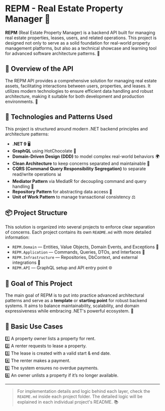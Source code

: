 # REPM - Real Estate Property Manager 🏡

**REPM** (Real Estate Property Manager) is a backend API built for managing real estate properties, leases, users, and related operations. This project is designed not only to serve as a solid foundation for real-world property management platforms, but also as a technical showcase and learning tool for advanced software architecture patterns. 🌟

## 🧠 Overview of the API

The REPM API provides a comprehensive solution for managing real estate assets, facilitating interactions between users, properties, and leases. It utilizes modern technologies to ensure efficient data handling and robust architecture, making it suitable for both development and production environments. 🚀

## 🔧 Technologies and Patterns Used

This project is structured around modern .NET backend principles and architecture patterns:

- **.NET 9** 🖥️
- **GraphQL** using HotChocolate 🍫
- **Domain-Driven Design (DDD)** to model complex real-world behaviors 🌍
- **Clean Architecture** to keep concerns separated and maintainable 🧩
- **CQRS (Command Query Responsibility Segregation)** to separate read/write operations 📊
- **Mediator Pattern** via MediatR for decoupling command and query handling 🔄
- **Repository Pattern** for abstracting data access 📂
- **Unit of Work Pattern** to manage transactional consistency ⚖️

## 📦 Project Structure

This solution is organized into several projects to enforce clear separation of concerns. Each project contains its own `README.md` with more detailed information:

- `REPM.Domain` — Entities, Value Objects, Domain Events, and Exceptions 📜
- `REPM.Application` — Commands, Queries, DTOs, and Interfaces 📁
- `REPM.Infrastructure` — Repositories, DbContext, and external integrations 🔌
- `REPM.API` — GraphQL setup and API entry point 🌐

## 🎯 Goal of This Project

The main goal of REPM is to put into practice advanced architectural patterns and serve as a **template** or **starting point** for robust backend systems. It aims to balance maintainability, scalability, and domain expressiveness while embracing .NET's powerful ecosystem. 💪

## 🚀 Basic Use Cases

1️⃣ A property owner lists a property for rent.  
2️⃣ A renter requests to lease a property.  
3️⃣ The lease is created with a valid start & end date.  
4️⃣ The renter makes a payment.  
5️⃣ The system ensures no overdue payments.  
6️⃣ An owner unlists a property if it’s no longer available.  

---

> For implementation details and logic behind each layer, check the `README.md` inside each project folder. The detailed logic will be explained in each individual project's README. 📚
